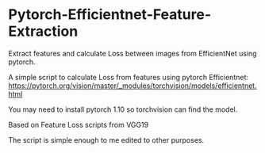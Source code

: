 # Pytorch-Efficientnet-Feature-Extraction
Extract features and calculate Loss between images from EfficientNet using pytorch.

A simple script to calculate Loss from features using pytorch Efficientnet:
https://pytorch.org/vision/master/_modules/torchvision/models/efficientnet.html

You may need to install pytorch 1.10 so torchvision can find the model.

Based on Feature Loss scripts from VGG19

The script is simple enough to me edited to other purposes. 
